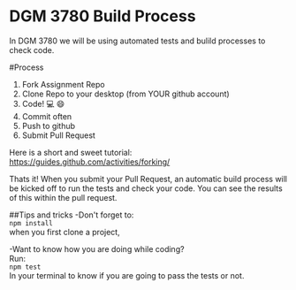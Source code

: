 # DGM 3780 Build Process
In DGM 3780 we will be using automated tests and bulild processes to check code.

#Process
1. Fork Assignment Repo
2. Clone Repo to your desktop (from YOUR github account)
3. Code! :computer: :smile:
4. Commit often
5. Push to github
6. Submit Pull Request

Here is a short and sweet tutorial: https://guides.github.com/activities/forking/

Thats it! When you submit your Pull Request, an automatic build process will be kicked off to run the tests and check your code. You can see the results of this within the pull request.

##Tips and tricks
-Don't forget to:  
````npm install````  
when you first clone a project,  

-Want to know how you are doing while coding?  
Run:  
````npm test````  
In your terminal to know if you are going to pass the tests or not.
